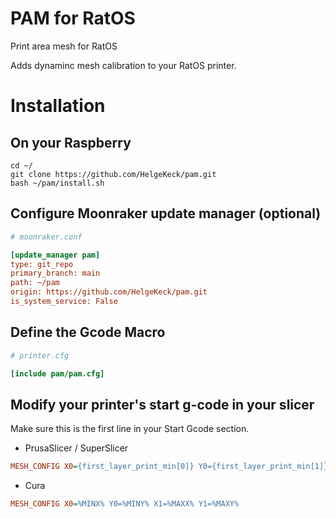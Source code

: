 # PAM for RatOS
Print area mesh for RatOS

Adds dynaminc mesh calibration to your RatOS printer.

# Installation

## On your Raspberry
```
cd ~/
git clone https://github.com/HelgeKeck/pam.git
bash ~/pam/install.sh
```

## Configure Moonraker update manager (optional)
```ini
# moonraker.conf

[update_manager pam]
type: git_repo
primary_branch: main
path: ~/pam
origin: https://github.com/HelgeKeck/pam.git
is_system_service: False
```

## Define the Gcode Macro
```ini
# printer.cfg

[include pam/pam.cfg]
```

## Modify your printer's start g-code in your slicer
Make sure this is the first line in your Start Gcode section.

- PrusaSlicer / SuperSlicer
```ini
MESH_CONFIG X0={first_layer_print_min[0]} Y0={first_layer_print_min[1]} X1={first_layer_print_max[0]} Y1={first_layer_print_max[1]}
```

- Cura
```ini
MESH_CONFIG X0=%MINX% Y0=%MINY% X1=%MAXX% Y1=%MAXY%
```
